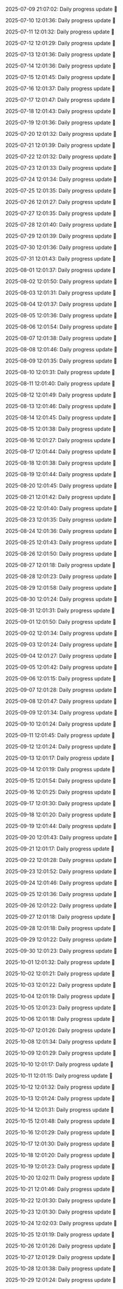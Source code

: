 2025-07-09 21:07:02: Daily progress update 🚀

2025-07-10 12:01:36: Daily progress update 🚀

2025-07-11 12:01:32: Daily progress update 🚀

2025-07-12 12:01:29: Daily progress update 🚀

2025-07-13 12:01:36: Daily progress update 🚀

2025-07-14 12:01:36: Daily progress update 🚀

2025-07-15 12:01:45: Daily progress update 🚀

2025-07-16 12:01:37: Daily progress update 🚀

2025-07-17 12:01:47: Daily progress update 🚀

2025-07-18 12:01:43: Daily progress update 🚀

2025-07-19 12:01:36: Daily progress update 🚀

2025-07-20 12:01:32: Daily progress update 🚀

2025-07-21 12:01:39: Daily progress update 🚀

2025-07-22 12:01:32: Daily progress update 🚀

2025-07-23 12:01:33: Daily progress update 🚀

2025-07-24 12:01:34: Daily progress update 🚀

2025-07-25 12:01:35: Daily progress update 🚀

2025-07-26 12:01:27: Daily progress update 🚀

2025-07-27 12:01:35: Daily progress update 🚀

2025-07-28 12:01:40: Daily progress update 🚀

2025-07-29 12:01:39: Daily progress update 🚀

2025-07-30 12:01:36: Daily progress update 🚀

2025-07-31 12:01:43: Daily progress update 🚀

2025-08-01 12:01:37: Daily progress update 🚀

2025-08-02 12:01:50: Daily progress update 🚀

2025-08-03 12:01:31: Daily progress update 🚀

2025-08-04 12:01:37: Daily progress update 🚀

2025-08-05 12:01:36: Daily progress update 🚀

2025-08-06 12:01:54: Daily progress update 🚀

2025-08-07 12:01:38: Daily progress update 🚀

2025-08-08 12:01:46: Daily progress update 🚀

2025-08-09 12:01:35: Daily progress update 🚀

2025-08-10 12:01:31: Daily progress update 🚀

2025-08-11 12:01:40: Daily progress update 🚀

2025-08-12 12:01:49: Daily progress update 🚀

2025-08-13 12:01:46: Daily progress update 🚀

2025-08-14 12:01:45: Daily progress update 🚀

2025-08-15 12:01:38: Daily progress update 🚀

2025-08-16 12:01:27: Daily progress update 🚀

2025-08-17 12:01:44: Daily progress update 🚀

2025-08-18 12:01:38: Daily progress update 🚀

2025-08-19 12:01:44: Daily progress update 🚀

2025-08-20 12:01:45: Daily progress update 🚀

2025-08-21 12:01:42: Daily progress update 🚀

2025-08-22 12:01:40: Daily progress update 🚀

2025-08-23 12:01:35: Daily progress update 🚀

2025-08-24 12:01:36: Daily progress update 🚀

2025-08-25 12:01:43: Daily progress update 🚀

2025-08-26 12:01:50: Daily progress update 🚀

2025-08-27 12:01:18: Daily progress update 🚀

2025-08-28 12:01:23: Daily progress update 🚀

2025-08-29 12:01:58: Daily progress update 🚀

2025-08-30 12:01:24: Daily progress update 🚀

2025-08-31 12:01:31: Daily progress update 🚀

2025-09-01 12:01:50: Daily progress update 🚀

2025-09-02 12:01:34: Daily progress update 🚀

2025-09-03 12:01:24: Daily progress update 🚀

2025-09-04 12:01:27: Daily progress update 🚀

2025-09-05 12:01:42: Daily progress update 🚀

2025-09-06 12:01:15: Daily progress update 🚀

2025-09-07 12:01:28: Daily progress update 🚀

2025-09-08 12:01:47: Daily progress update 🚀

2025-09-09 12:01:34: Daily progress update 🚀

2025-09-10 12:01:24: Daily progress update 🚀

2025-09-11 12:01:45: Daily progress update 🚀

2025-09-12 12:01:24: Daily progress update 🚀

2025-09-13 12:01:17: Daily progress update 🚀

2025-09-14 12:01:19: Daily progress update 🚀

2025-09-15 12:01:54: Daily progress update 🚀

2025-09-16 12:01:25: Daily progress update 🚀

2025-09-17 12:01:30: Daily progress update 🚀

2025-09-18 12:01:20: Daily progress update 🚀

2025-09-19 12:01:44: Daily progress update 🚀

2025-09-20 12:01:43: Daily progress update 🚀

2025-09-21 12:01:17: Daily progress update 🚀

2025-09-22 12:01:28: Daily progress update 🚀

2025-09-23 12:01:52: Daily progress update 🚀

2025-09-24 12:01:46: Daily progress update 🚀

2025-09-25 12:01:36: Daily progress update 🚀

2025-09-26 12:01:22: Daily progress update 🚀

2025-09-27 12:01:18: Daily progress update 🚀

2025-09-28 12:01:18: Daily progress update 🚀

2025-09-29 12:01:22: Daily progress update 🚀

2025-09-30 12:01:23: Daily progress update 🚀

2025-10-01 12:01:32: Daily progress update 🚀

2025-10-02 12:01:21: Daily progress update 🚀

2025-10-03 12:01:22: Daily progress update 🚀

2025-10-04 12:01:19: Daily progress update 🚀

2025-10-05 12:01:23: Daily progress update 🚀

2025-10-06 12:01:18: Daily progress update 🚀

2025-10-07 12:01:26: Daily progress update 🚀

2025-10-08 12:01:34: Daily progress update 🚀

2025-10-09 12:01:29: Daily progress update 🚀

2025-10-10 12:01:17: Daily progress update 🚀

2025-10-11 12:01:15: Daily progress update 🚀

2025-10-12 12:01:32: Daily progress update 🚀

2025-10-13 12:01:24: Daily progress update 🚀

2025-10-14 12:01:31: Daily progress update 🚀

2025-10-15 12:01:48: Daily progress update 🚀

2025-10-16 12:01:29: Daily progress update 🚀

2025-10-17 12:01:30: Daily progress update 🚀

2025-10-18 12:01:20: Daily progress update 🚀

2025-10-19 12:01:23: Daily progress update 🚀

2025-10-20 12:02:11: Daily progress update 🚀

2025-10-21 12:01:46: Daily progress update 🚀

2025-10-22 12:01:30: Daily progress update 🚀

2025-10-23 12:01:30: Daily progress update 🚀

2025-10-24 12:02:03: Daily progress update 🚀

2025-10-25 12:01:19: Daily progress update 🚀

2025-10-26 12:01:26: Daily progress update 🚀

2025-10-27 12:01:29: Daily progress update 🚀

2025-10-28 12:01:38: Daily progress update 🚀

2025-10-29 12:01:24: Daily progress update 🚀

